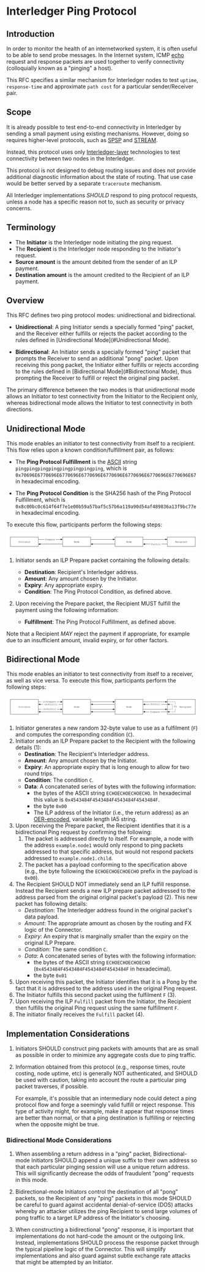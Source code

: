 # Interledger Ping Protocol

## Introduction
In order to monitor the health of an internetworked system, it is often useful to be able to send probe messages. In the Internet system, ICMP [echo](https://en.wikipedia.org/wiki/Ping_(networking_utility)#Echo_request) request and response packets are used together to verify connectivity (colloquially known as a "pinging" a host).  

This RFC specifies a similar mechanism for Interledger nodes to test `uptime`, `response-time` and approximate `path cost` for a particular sender/Receiver pair.

## Scope
It is already possible to test end-to-end connectivity in Interledger by sending a small payment using existing mechanisms. However, doing so requires higher-level protocols, such as [SPSP](https://github.com/interledger/rfcs/blob/master/0009-simple-payment-setup-protocol/0009-simple-payment-setup-protocol.md) and [STREAM](https://github.com/interledger/rfcs/blob/master/0029-stream/0029-stream.md).

Instead, this protocol uses only [Interledger-layer](https://github.com/interledger/rfcs/blob/master/0001-interledger-architecture/0001-interledger-architecture.md#interledger-protocol) technologies to test connectivity between two nodes in the Interledger.
 
This protocol is not designed to debug routing issues and does not provide additional diagnostic information about the state of routing. That use case would be better served by a separate `traceroute` mechanism.

All Interledger implementations _SHOULD_ respond to ping protocol requests, unless a node has a specific reason not to, such as security or privacy concerns.

## Terminology

* The **Initiator** is the Interledger node initiating the ping request.
* The **Recipient** is the Interledger node responding to the Initiator's request.
* **Source amount** is the amount debited from the sender of an ILP payment.
* **Destination amount** is the amount credited to the Recipient of an ILP payment.

## Overview
This RFC defines two ping protocol modes: unidirectional and bidirectional.

* **Unidirectional**: A ping Initiator sends a specially formed "ping" packet, and the Receiver either fulfills or rejects the packet according to the rules defined in [Unidirectional Mode](#Unidirectional Mode).

* **Bidirectional**: An Initiator sends a specially formed "ping" packet that prompts the Receiver to send an additional "pong" packet. Upon receiving this pong packet, the Initiator either fulfills or rejects according to the rules defined in [Bidirectional Mode](#Bidirectional Mode), thus prompting the Receiver to fulfill or reject the original ping packet.

The primary difference between the two modes is that unidirectional mode allows an Initiator to test connectivity from the Initiator to the Recipient only, whereas bidirectional mode allows the Initiator to test connectivity in both directions.

## Unidirectional Mode
This mode enables an initiator to test connectivity from itself to a recipient. This flow relies upon a known condition/fulfillment pair, as follows:

* The **Ping Protocol Fulfillment** is the [ASCII](https://tools.ietf.org/html/rfc20) string `pingpingpingpingpingpingpingping`, which is `0x70696E6770696E6770696E6770696E6770696E6770696E6770696E6770696E67` in hexadecimal encoding.

* The **Ping Protocol Condition** is the SHA256 hash of the Ping Protocol Fulfillment, which is `0x8c00bc0c614f64f7e1e00b59a57baf5c57b6a119a90d54af489836a13f9bc77e` in hexadecimal encoding. 

To execute this flow, participants perform the following steps:

![unidirectional-flow](images/unidirectional-flow.svg)

1. Initiator sends an ILP Prepare packet containing the following details:
   - **Destination**: Recipient's Interledger address.
   - **Amount**: Any amount chosen by the Initiator.
   - **Expiry**: Any appropriate expiry.
   - **Condition**: The Ping Protocol Condition, as defined above.
   
1. Upon receiving the Prepare packet, the Recipient MUST fulfill the payment using the following information:
   - **Fulfillment**: The Ping Protocol Fulfillment, as defined above.

Note that a Recipient _MAY_ reject the payment if appropriate, for example due to an insufficient amount, invalid expiry, or for other factors.

## Bidirectional Mode
This mode enables an initiator to test connectivity from itself to a receiver, as well as vice versa. To execute this flow, participants perform the following steps:

![bidirectional-flow](images/bidirectional-flow.svg)

1. Initiator generates a new random 32-byte value to use as a fulfilment (`F`) and computes the corresponding condition (`C`).
1. Initiator sends an ILP Prepare packet to the Recipient with the following details (1):
   - **Destination**: The Recipient's Interledger address.
   - **Amount**: Any amount chosen by the Initiator.
   - **Expiry**: An appropriate expiry that is long enough to allow for two round trips.
   - **Condition**: The condition `C`.
   - **Data**: A concatenated series of bytes with the following information:
      - the bytes of the ASCII string `ECHOECHOECHOECHO`. In hexadecimal this value is `0x4543484F4543484F4543484F4543484F`.
      - the byte `0x00`
      - The ILP address of the Initiator (i.e., the return address) as an [OER-encoded](https://github.com/interledger/rfcs/blob/master/0030-notes-on-oer-encoding/0030-notes-on-oer-encoding.md), variable length IA5 string.
1. Upon receiving the Prepare packet, the Recipient identifies that it is a bidirectional Ping request by confirming the following:
    1. The packet is addressed directly to itself. For example, a node with the address `example.node1` would only respond to ping packets addressed to that specific address, but would not respond packets  addressed to `example.node1.child`.
    1. The packet has a payload conforming to the specification above (e.g., the byte following the `ECHOECHOECHOECHO` prefix in the payload is `0x00`).
1. The Recipient SHOULD NOT immediately send an ILP fulfill response. Instead the Recipient sends a new ILP prepare packet addressed to the address parsed from the original original packet's payload (2). This new packet has following details: 
    - *Destination*: The Interledger address found in the original packet's data payload.
    - *Amount*: The appropriate amount as chosen by the routing and FX logic of the Connector.
    - *Expiry*: An expiry that is marginally smaller than the expiry on the original ILP Prepare.
    - *Condition*: The same condition `C`.
    - *Data*: A concatenated series of bytes with the following information:
      - the bytes of the ASCII string `ECHOECHOECHOECHO` (`0x4543484F4543484F4543484F4543484F` in hexadecimal).
      - the byte `0x01`
1. Upon receiving this packet, the Initiator identifies that it is a Pong by the fact that it is addressed to the address used in the original Ping request.
1. The Initiator fulfills this second packet using the fulfilment `F` (3).
1. Upon receiving the ILP `Fulfill` packet from the Initiator, the Recipient then fulfills the original Ping request using the same fulfillment `F`.
1. The initiator finally receives the `Fulfill` packet (4).

## Implementation Considerations
1. Initiators SHOULD construct ping packets with amounts that are as small as possible in order to minimize any aggregate costs due to ping traffic.

1. Information obtained from this protocol (e.g., response times, route costing, node uptime, etc) is generally NOT authenticated, and SHOULD be used with caution, taking into account the route a particular ping packet traverses, if possible. 

    For example, it's possible that an intermediary node could detect a ping protocol flow and forge a seemingly valid fulfill or reject response. This type of activity might, for example, make it appear that response times are better than normal, or that a ping destination is fulfilling or rejecting when the opposite might be true.

### Bidirectional Mode Considerations
1. When assembling a return address in a "ping" packet, Bidirectional-mode Initiators SHOULD append a unique suffix to their own address so that each particular pinging session will use a unique return address. This will significantly decrease the odds of fraudulent "pong" requests in this mode.

1. Bidirectional-mode Initiators control the destination of all "pong" packets, so the Recipient of any "ping" packets in this mode SHOULD be careful to guard against accidental denial-of-service (DOS) attacks whereby an attacker utilizes the ping Recipient to send large volumes of pong traffic to a target ILP address of the Initiator's choosing.

1. When constructing a bidirectional "pong" response, it is important that implementations do not hard-code the amount or the outgoing link. Instead, implementations SHOULD process the response packet through the typical pipeline logic of the Connector. This will simplify implementations and also guard against subtle exchange rate attacks that might be attempted by an Initiator.
